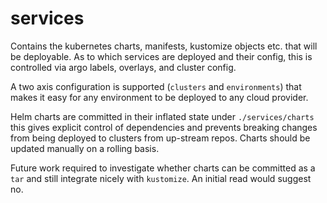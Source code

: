 # services

Contains the kubernetes charts, manifests, kustomize objects etc. that will be
deployable. As to which services are deployed and their config, this is
controlled via argo labels, overlays, and cluster config.

A two axis configuration is supported (`clusters` and `environments`) that
makes it easy for any environment to be deployed to any cloud provider.

Helm charts are committed in their inflated state under `./services/charts`
this gives explicit control of dependencies and prevents breaking changes from
being deployed to clusters from up-stream repos. Charts should be updated 
manually on a rolling basis.

Future work required to investigate whether charts can be committed as a `tar`
and still integrate nicely with `kustomize`. An initial read would suggest no.
